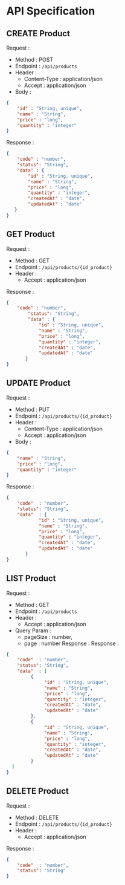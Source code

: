 # API Specification
## CREATE Product
Request : 
- Method : POST
- Endpoint : `/api/products`
- Header : 
    - Content-Type : application/json
    - Accept : application/json
- Body : 
```json
{
    "id" : "String, unique",
    "name" : "String",
    "price" : "long",
    "quantity" : "integer"
}

```
Response : 
```json
{
    "code" : "number",
    "status": "String",
    "data" : {
        "id" : "String, unique",
        "name" : "String",
        "price" : "long",
        "quantity" : "integer",
        "createdAt" : "date",
        "updatedAt" : "date"            
   }
}
```
## GET Product
Request : 
- Method : GET
- Endpoint : `/api/products/{id_product}`
- Header : 
    - Accept : application/json


Response : 
```json
{
    "code" : "number",
        "status": "String",
        "data" : {
            "id" : "String, unique",
            "name" : "String",
            "price" : "long",
            "quantity" : "integer",
            "createdAt" : "date",
            "updatedAt" : "date"            
       }
}
```

## UPDATE Product
Request : 
- Method : PUT
- Endpoint : `/api/products/{id_product}`
- Header : 
    - Content-Type : application/json
    - Accept : application/json
- Body : 
```json
{
    "name" : "String",
    "price" : "long",
    "quantity" : "integer"
}

```
Response : 
```json
{
    "code"  : "number",
    "status": "String",
    "data"  : {
            "id" : "String, unique",
            "name" : "String",
            "price" : "long",
            "quantity" : "integer",
            "createdAt" : "date",
            "updatedAt" : "date"            
       }
}
```

## LIST Product
Request : 
- Method : GET
- Endpoint : `/api/products`
- Header : 
    - Accept : application/json
- Query Param : 
    - pageSize : number,
    - page : number
Response : 
Response : 
```json
{
    "code"  : "number",
    "status": "String",
    "data"  : [
         {
              "id" : "String, unique",
              "name" : "String",
              "price" : "long",
              "quantity" : "integer",
              "createdAt" : "date",
              "updatedAt" : "date"            
         },
         {
              "id" : "String, unique",
              "name" : "String",
              "price" : "long",
              "quantity" : "integer",
              "createdAt" : "date",
              "updatedAt" : "date"            
         }
  ]
}
```

## DELETE Product
Request : 
- Method : DELETE
- Endpoint : `/api/products/{id_product}`
- Header : 
    - Accept : application/json


Response : 
```json
{
    "code"  : "number",
    "status": "String"
}
```